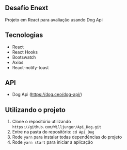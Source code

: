## Desafio Enext

Projeto em React para avaliação usando Dog Api

## Tecnologias

- React
- React Hooks
- Bootswatch
- Axios
- React-notify-toast

## API

- Dog Api (https://dog.ceo/dog-api/)

## Utilizando o projeto

1. Clone o repositório utilizando `https://github.com/Willjunger/Api_Dog.git`
2. Entre na pasta do repositório: `cd Api_Dog`
3. Rode `yarn` para instalar todas dependências do projeto
4. Rode `yarn start` para iniciar a aplicação
